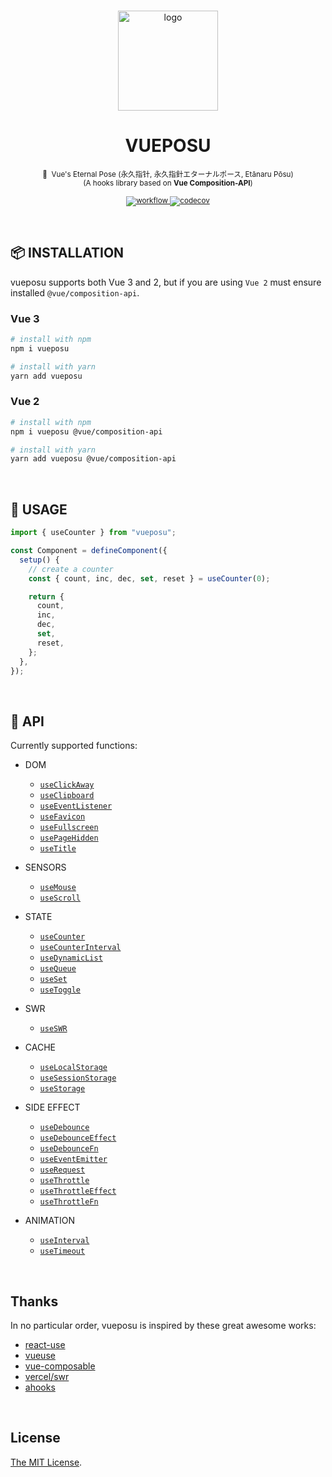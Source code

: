<br />

<p align="center">
  <a href="https://github.com/Awesome-Creators/vueposu">
    <img src="https://raw.githubusercontent.com/gist/glitchboyl/05f6a8abd2126b56525fa395dcaf9ad6/raw/b22ae1845867959dc249c78f14a5f3bd6e003e04/vueposu.svg" alt="logo" width="160"/>
  </a>
</p>

<p>
  <h1 align="center">VUEPOSU</h1>
</p>

<p align="center">
  <sup>
    🧭&nbsp;&nbsp;Vue's Eternal Pose (永久指针, 永久指針エターナルポース, Etānaru Pōsu)
    <br />
    (A hooks library based on <b>Vue Composition-API</b>)
    <br />
    <br />
    <a href="https://github.com/Awesome-Creators/vueposu/actions/workflows/coverage.yml">
      <img src="https://github.com/awesome-creators/vueposu/actions/workflows/coverage.yml/badge.svg?branch=main" alt="workflow" />
    </a>
    <a href="https://codecov.io/gh/Awesome-Creators/vueposu">
      <img src="https://codecov.io/gh/Awesome-Creators/vueposu/branch/develop/graph/badge.svg?token=FA4WQGNR20" alt="codecov" />
    </a>
  </sup>
</p>

<br />

## 📦 INSTALLATION

vueposu supports both Vue 3 and 2, but if you are using `Vue 2` must ensure installed `@vue/composition-api`.

### Vue 3

```bash
# install with npm
npm i vueposu

# install with yarn
yarn add vueposu
```

### Vue 2

```bash
# install with npm
npm i vueposu @vue/composition-api

# install with yarn
yarn add vueposu @vue/composition-api
```

<!-- ### CDN

```html
<script src="https://unpkg.com/vueposu"></script>
``` -->

<br />

## 🍳 USAGE

```ts
import { useCounter } from "vueposu";

const Component = defineComponent({
  setup() {
    // create a counter
    const { count, inc, dec, set, reset } = useCounter(0);

    return {
      count,
      inc,
      dec,
      set,
      reset,
    };
  },
});
```

<br />

## 🚀 API

Currently supported functions:

- DOM

  <!-- - [`useAudio`](https://vueposu.netlify.app/dom/useAudio.html) -->

  - [`useClickAway`](https://vueposu.netlify.app/dom/useClickAway.html)
  - [`useClipboard`](https://vueposu.netlify.app/dom/useClipboard.html)
  - [`useEventListener`](https://vueposu.netlify.app/dom/useEventListener.html)
  - [`useFavicon`](https://vueposu.netlify.app/dom/useFavicon.html)
  - [`useFullscreen`](https://vueposu.netlify.app/dom/useFullscreen.html)
  - [`usePageHidden`](https://vueposu.netlify.app/dom/usePageHidden.html)
  - [`useTitle`](https://vueposu.netlify.app/dom/useTitle.html)

- SENSORS

  - [`useMouse`](https://vueposu.netlify.app/sensors/useMouse.html)
  - [`useScroll`](https://vueposu.netlify.app/sensors/useScroll.html)
  <!-- - [`useScrollTo`](https://vueposu.netlify.app/sensors/useScrollTo.html) -->

- STATE

  <!-- - [`useCalculator`](https://vueposu.netlify.app/state/useCalculator.html) -->

  - [`useCounter`](https://vueposu.netlify.app/state/useCounter.html)
  - [`useCounterInterval`](https://vueposu.netlify.app/state/useCounterInterval.html)
  - [`useDynamicList`](https://vueposu.netlify.app/state/useDynamicList.html)
  - [`useQueue`](https://vueposu.netlify.app/state/useQueue.html)
  - [`useSet`](https://vueposu.netlify.app/state/useSet.html)
  - [`useToggle`](https://vueposu.netlify.app/state/useToggle.html)

- SWR

  - [`useSWR`](https://vueposu.netlify.app/useSWR.html)

- CACHE

  <!-- - [`useCookie`](https://vueposu.netlify.app/cache/useCookie.html) -->

  - [`useLocalStorage`](https://vueposu.netlify.app/cache/useLocalStorage.html)
  - [`useSessionStorage`](https://vueposu.netlify.app/cache/useSessionStorage.html)
  - [`useStorage`](https://vueposu.netlify.app/cache/useStorage.html)

- SIDE EFFECT

  - [`useDebounce`](https://vueposu.netlify.app/side-effect/useDebounce.html)
  - [`useDebounceEffect`](https://vueposu.netlify.app/side-effect/useDebounceEffect.html)
  - [`useDebounceFn`](https://vueposu.netlify.app/side-effect/useDebounceFn.html)
  - [`useEventEmitter`](https://vueposu.netlify.app/side-effect/useEventEmitter.html)
  - [`useRequest`](https://vueposu.netlify.app/side-effect/useRequest.html)
  - [`useThrottle`](https://vueposu.netlify.app/side-effect/useThrottle.html)
  - [`useThrottleEffect`](https://vueposu.netlify.app/side-effect/useThrottleEffect.html)
  - [`useThrottleFn`](https://vueposu.netlify.app/side-effect/useThrottleFn.html)
  <!-- - [`useTrace`](https://vueposu.netlify.app/side-effect/useTrace.html) -->

- ANIMATION

  - [`useInterval`](https://vueposu.netlify.app/animation/useInterval.html)
  <!-- - [`useRaf`](https://vueposu.netlify.app/animation/useRaf.html) -->
  - [`useTimeout`](https://vueposu.netlify.app/animation/useTimeout.html)

<br />

## Thanks

In no particular order, vueposu is inspired by these great awesome works:

- [react-use](https://github.com/streamich/react-use)
- [vueuse](https://github.com/antfu/vueuse)
- [vue-composable](https://github.com/pikax/vue-composable)
- [vercel/swr](https://github.com/vercel/swr)
- [ahooks](https://github.com/alibaba/hooks)

<br />

## License

[The MIT License](https://github.com/Awesome-Creators/vueposu/blob/develop/LICENSE).
